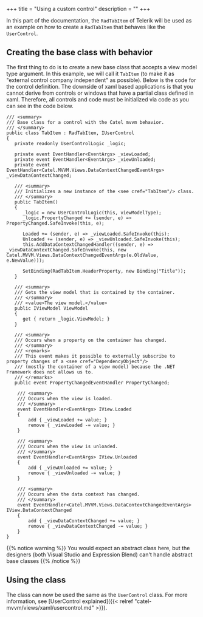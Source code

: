 +++
title = "Using a custom control" 
description = ""
+++

In this part of the documentation, the `RadTabItem` of Telerik will be used as an example on how to create a `RadTabItem` that behaves like the `UserControl`.

## Creating the base class with behavior

The first thing to do is to create a new base class that accepts a view model type argument. In this example, we will call it `TabItem` (to make it as "external control company independent" as possible). Below is the code for the control definition. The downside of xaml based applications is that you cannot derive from controls or windows that have a partial class defined in xaml. Therefore, all controls and code must be initialized via code as you can see in the code below.

```
/// <summary>
/// Base class for a control with the Catel mvvm behavior.
/// </summary>
public class TabItem : RadTabItem, IUserControl
{
   private readonly UserControlLogic _logic;

   private event EventHandler<EventArgs> _viewLoaded;
   private event EventHandler<EventArgs> _viewUnloaded;
   private event EventHandler<Catel.MVVM.Views.DataContextChangedEventArgs> _viewDataContextChanged;
 
   /// <summary>
   /// Initializes a new instance of the <see cref="TabItem"/> class.
   /// </summary>
   public TabItem()
   {
      _logic = new UserControlLogic(this, viewModelType);
      _logic.PropertyChanged += (sender, e) => PropertyChanged.SafeInvoke(this, e);

      Loaded += (sender, e) => _viewLoaded.SafeInvoke(this);
      Unloaded += (sender, e) => _viewUnloaded.SafeInvoke(this);
      this.AddDataContextChangedHandler((sender, e) => _viewDataContextChanged.SafeInvoke(this, new Catel.MVVM.Views.DataContextChangedEventArgs(e.OldValue, e.NewValue)));

      SetBinding(RadTabItem.HeaderProperty, new Binding("Title"));
   }

   /// <summary>
   /// Gets the view model that is contained by the container.
   /// </summary>
   /// <value>The view model.</value>
   public IViewModel ViewModel
   {
      get { return _logic.ViewModel; }
   }

   /// <summary>
   /// Occurs when a property on the container has changed.
   /// </summary>
   /// <remarks>
   /// This event makes it possible to externally subscribe to property changes of a <see cref="DependencyObject"/>
   /// (mostly the container of a view model) because the .NET Framework does not allows us to.
   /// </remarks>
   public event PropertyChangedEventHandler PropertyChanged;    
 
    /// <summary>
    /// Occurs when the view is loaded.
    /// </summary>
    event EventHandler<EventArgs> IView.Loaded
    {
        add { _viewLoaded += value; }
        remove { _viewLoaded -= value; }
    }

    /// <summary>
    /// Occurs when the view is unloaded.
    /// </summary>
    event EventHandler<EventArgs> IView.Unloaded
    {
        add { _viewUnloaded += value; }
        remove { _viewUnloaded -= value; }
    }

    /// <summary>
    /// Occurs when the data context has changed.
    /// </summary>
    event EventHandler<Catel.MVVM.Views.DataContextChangedEventArgs> IView.DataContextChanged
    {
        add { _viewDataContextChanged += value; }
        remove { _viewDataContextChanged -= value; }
    }
}
```

{{% notice warning %}}
You would expect an abstract class here, but the designers (both Visual Studio and Expression Blend) can't handle abstract base classes
{{% /notice %}}

## Using the class

The class can now be used the same as the `UserControl` class. For more information, see [UserControl explained]({{< relref "catel-mvvm/views/xaml/usercontrol.md" >}}).

